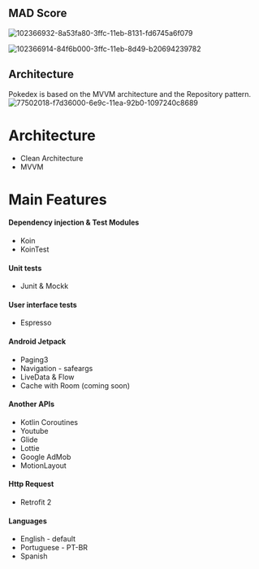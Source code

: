 

## MAD Score

![102366932-8a53fa80-3ffc-11eb-8131-fd6745a6f079](https://user-images.githubusercontent.com/49800137/163729761-a64787fd-d20d-40bb-92e4-be999a62fb58.png)

![102366914-84f6b000-3ffc-11eb-8d49-b20694239782](https://user-images.githubusercontent.com/49800137/163729771-79d1c637-dc58-4b72-987e-81e279df487e.png)

## Architecture
Pokedex is based on the MVVM architecture and the Repository pattern.
![77502018-f7d36000-6e9c-11ea-92b0-1097240c8689](https://user-images.githubusercontent.com/49800137/163729776-7ef76492-9426-4f30-a207-f7ccb6ebb5c7.png)

# Architecture
+ Clean Architecture
+ MVVM

# Main Features

#### Dependency injection & Test Modules
+ Koin
+ KoinTest

#### Unit tests
+ Junit & Mockk

#### User interface tests
+ Espresso

#### Android Jetpack
+ Paging3
+ Navigation - safeargs
+ LiveData & Flow
+ Cache with Room (coming soon)

#### Another APIs
+ Kotlin Coroutines
+ Youtube
+ Glide
+ Lottie
+ Google AdMob
+ MotionLayout

#### Http Request
+ Retrofit 2

#### Languages
+ English - default
+ Portuguese - PT-BR
+ Spanish

